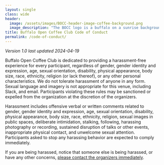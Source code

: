 ```yaml
---
layout: single
class: wide
header:
  image: /assets/images/BOCC-header-image-coffee-background.png
  image_description: "The BOCC logo is a buffalo on a sunrise background. The logo is on a background of coffee beans"
title: Buffalo Open Coffee Club Code of Conduct
permalink: /code-of-conduct/
---
```


*Version 1.0 last updated 2024-04-19*

Buffalo Open Coffee Club is dedicated to providing a harassment-free experience for every participant, regardless of gender, gender identity and expression, age, sexual orientation, disability, physical appearance, body size, race, ethnicity, religion (or lack thereof), or any other personal characteristics. We do not tolerate harassment of anyone in any form. Sexual language and imagery is not appropriate for this venue, including Slack, and email. Participants violating these rules may be sanctioned or expelled from the organization at the discretion of the organizers.

Harassment includes offensive verbal or written comments related to gender, gender identity and expression, age, sexual orientation, disability, physical appearance, body size, race, ethnicity, religion, sexual images in public spaces, deliberate intimidation, stalking, following, harassing photography or recording, sustained disruption of talks or other events, inappropriate physical contact, and unwelcome sexual attention. Participants asked to stop any harassing behavior are expected to comply immediately.

If you are being harassed, notice that someone else is being harassed, or have any other concerns, [please contact the organizers immediately](https://docs.google.com/forms/d/e/1FAIpQLSfDqOoB3eLfUJe2bST_3hzpHFPNxR8zNRARXSpbpLkvJrjmyw/viewform?usp=header).